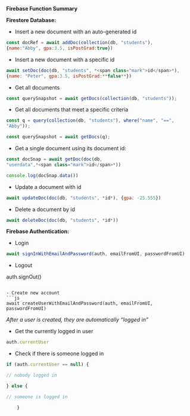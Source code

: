 **Firebase Function Summary**

**Firestore Database:**

- Insert a new document with an auto-generated id
```js
const docRef = await addDoc(collection(db, "students"),
{name:"Abby", gpa:3.5, isPostGrad:true})
```

- Insert a new document with a specific id
```js
await setDoc(doc(db, "students", *<span class="mark">id</span>*),
{name: "Peter", gpa:3.5, isPostGrad:**false**})
```

- Get all documents
```js
const querySnapshot = await getDocs(collection(db, "students"));
```

- Get all documents that meet a specific criteria
```js
const q = query(collection(db, "students"), where("name", "==",
"Abby"));

const querySnapshot = await getDocs(q);
```

- Get a single document using its document id:
```js
const docSnap = await getDoc(doc(db,
"userdata",*<span class="mark">id</span>*))

console.log(docSnap.data())
```

- Update a document with id
```js
await updateDoc(doc(db, "students", *id*), {gpa: -25.555})
```

- Delete a document by id
```js   
await deleteDoc(doc(db, "students", *id*))
```

**Firebase Authentication:**

- Login
```js
await signInWithEmailAndPassword(auth, emailFromUI, passwordFromUI)
```

- Logout

auth.signOut()
```

- Create new account
```js
await createUserWithEmailAndPassword(auth, emailFromUI,
passwordFromUI)
```

*After a user is created, they are automatically “logged in”*

- Get the currently logged in user
```js
auth.currentUser
```

- Check if there is someone logged in
```js   
if (auth.currentUser == null) {

// nobody logged in

} else {

// someone is logged in

    }
```
